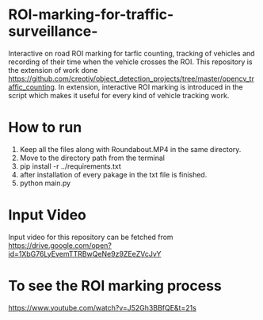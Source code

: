 # ROI-marking-for-traffic-surveillance-
Interactive on road ROI marking for tarfic counting, tracking of vehicles and recording of their time when the vehicle crosses the ROI. This repository is the extension of work done https://github.com/creotiv/object_detection_projects/tree/master/opencv_traffic_counting. In extension, interactive ROI marking is introduced in the script which makes it useful for every kind of vehicle tracking work.

# How to run
1. Keep all the files along with Roundabout.MP4 in the same directory.
2. Move to the directory path from the terminal
3. pip install -r ../requirements.txt
4. after installation of every pakage in the txt file is finished.
5. python main.py

# Input Video 
Input video for this repository can be fetched from https://drive.google.com/open?id=1XbG76LyEvemTTRBwQeNe9z9ZEeZVcJvY

# To see the ROI marking process
https://www.youtube.com/watch?v=J52Gh3BBfQE&t=21s
